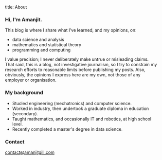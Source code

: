 title: About

### Hi, I'm Amanjit.

This blog is where I share what I've learned, and my opinions, on:

- data science and analysis 
- mathematics and statistical theory
- programming and computing

I value precision; I never deliberately make untrue or misleading claims. That said, this is a blog, not investigative journalism, so I try to constrain my research efforts to reasonable limits before publishing my posts. Also, obviously, the opinions I express here are my own, not those of any employer or organisation.

### My background

- Studied engineering (mechatronics) and computer science. 
- Worked in industry, then undertook a graduate diploma in education (secondary).
- Taught mathematics, and occasionally IT and robotics, at high school level.
- Recently completed a master's degree in data science. 

### Contact 

contact@amanjitgill.com

